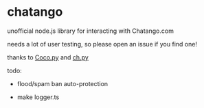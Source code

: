 # chatango

unofficial node.js library for interacting with Chatango.com

needs a lot of user testing, so please open an issue if you find one!

thanks to [Coco.py](https://github.com/Sorch/coco) and [ch.py](https://github.com/Nullspeaker/ch.py)

todo:
 - flood/spam ban auto-protection

 - make logger.ts